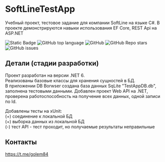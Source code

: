 # SoftLineTestApp
Учебный проект, тестовое задание для компании SoftLine на языке C#.
В проекте демонстрируются навыки использования EF Core, REST Api на ASP.NET
<!--Блок информации о репозитории в бейджах-->
![Static Badge](https://img.shields.io/badge/golem84-SoftLineTestApp-SoftLineTestApp)
![GitHub top language](https://img.shields.io/github/languages/top/golem84/SoftLineTestApp)
![GitHub](https://img.shields.io/github/license/golem84/SoftLineTestApp)
![GitHub Repo stars](https://img.shields.io/github/stars/golem84/SoftLineTestApp)
![GitHub issues](https://img.shields.io/github/issues/golem84/SoftLineTestApp)

## Детали (стадии разработки)
Проект разработан на версии .NET 6.  
Реализованы базовые классы для хранения сущностей в БД.  
В приложении DB Borwser создана база данных SqLite "TestAppDB.db", заполнена тестовыми данными.
Добавлен проект Web API на .NET, проверена работоспособность на получение всех данных, одной записи по Id.  

Добавлены тесты на xUnit:  
(+) соединение к локальной БД  
(+) выборка данных из локальной БД  
(-) тест API - тест проходит, но получаемые результаты неправильные  

## Контакты
https://t.me/golem84
